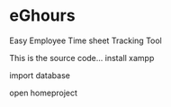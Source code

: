 # eGhours
Easy Employee Time sheet Tracking Tool

This is the source code...
install xampp

import database

open homeproject
